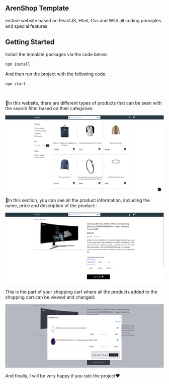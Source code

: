 <h2>ArenShop Template</h2>
<p>💵store website based on ReactJS, Html, Css and With all coding principles and special features.</p>

## Getting Started

Install the template packages via the code below:

```bash
npm install
```

And then run the project with the following code:

```bash
npm start
```

<br>

<p>💪In this website, there are different types of products that can be seen with the search filter based on their categories:</p>
<img src="./public/pic.png">
<br>
<p>🌝In this section, you can see all the product information, including the name, price and description of the product::</p>
<img src="./public/pic2.png">
<br>
<p>This is the part of your shopping cart where all the products added to the shopping cart can be viewed and changed:</p>
<img src="./public/pic3.png">
<br>
<p>And finally, I will be very happy if you rate the project❤️</p>
